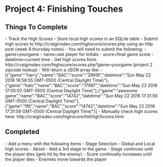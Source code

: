 # Project 4: Finishing Touches

<h2>Things To Complete</h2>
- Track the High Scores
  - Store local high scores in an SQLite table
  - Submit high scores to http://craiginsdev.com/highscore/scores.php using an http post (week 8 thursday notes)
  - You will need to submit the following:
    - game=yourgame
    - name=ask player for initials
    - score=final game score
    - datetime=current time
  - Get high scores from http://craiginsdev.com/highscore/scores.php?game=yourgame (project 2 zipcode lookup)
    - Will return a JSON array like:
    - [{"game":"harry","name":"BAC","score":"29916","datetime":"Sun May 22 2016 16:56:55 GMT-0500 (Central Daylight Time)"},{"game":"halo","name":"BAC","score":"17997","datetime":"Sun May 22 2016 17:00:02 GMT-0500 (Central Daylight Time)"},{"game":"awesome game","name":"BAC","score":"14742","datetime":"Sun May 22 2016 17:31:59 GMT-0500 (Central Daylight Time)"},{"game":"ff6","name":"BAC","score":"14742","datetime":"Sun May 22 2016 17:31:59 GMT-0500 (Central Daylight Time)"}]
    - Manually check high scores here: http://craiginsdev.com/highscore/listHighScores.html

<h2>Completed</h2>
- Add a menu with the following items
  - Stage Selection
  - Global and Local high scores
  - About
- Add a 3rd stage to the game
  - Stage continues until the player dies (gets hit by the enemy)
  - Score continually increases until the player dies
  - Enemies move towards the player
